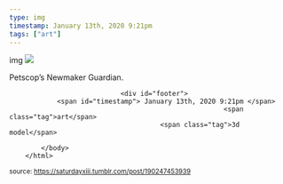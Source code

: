 ```yaml
---
type: img
timestamp: January 13th, 2020 9:21pm
tags: ["art"]
---
```

img
<img src="https://saturdayxiii.github.io/media/190247453939.jpg"/>
                                                                                          
Petscop’s Newmaker Guardian.<br/>
 
                                    
                
                
                
                
                                <div id="footer">
                <span id="timestamp"> January 13th, 2020 9:21pm </span>
                                                          <span class="tag">art</span>
                                          <span class="tag">3d model</span>
                                                    
            </body>
        </html>

        
<small>source: https://saturdayxiii.tumblr.com/post/190247453939</small>